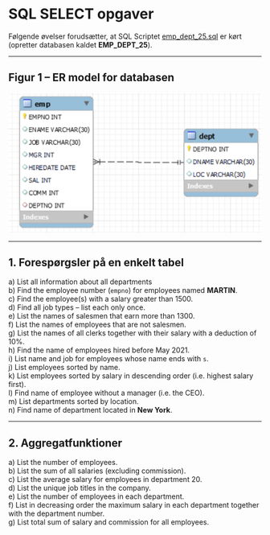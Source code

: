 # SQL SELECT opgaver  

Følgende øvelser forudsætter, at SQL Scriptet [emp_dept_25.sql](resources/emp_dept_25.sql) er kørt (opretter databasen kaldet **EMP_DEPT_25**).  

---

## Figur 1 – ER model for databasen  

![ER Model](assets/figure1_page1_0.png)

---

## 1. Forespørgsler på en enkelt tabel  

a) List all information about all departments  
b) Find the employee number (`empno`) for employees named **MARTIN**.  
c) Find the employee(s) with a salary greater than 1500.  
d) Find all job types – list each only once.  
e) List the names of salesmen that earn more than 1300.  
f) List the names of employees that are not salesmen.  
g) List the names of all clerks together with their salary with a deduction of 10%.  
h) Find the name of employees hired before May 2021.  
i) List name and job for employees whose name ends with `s`.  
j) List employees sorted by name.  
k) List employees sorted by salary in descending order (i.e. highest salary first).  
l) Find name of employee without a manager (i.e. the CEO).  
m) List departments sorted by location.  
n) Find name of department located in **New York**.  

---

## 2. Aggregatfunktioner  

a) List the number of employees.  
b) List the sum of all salaries (excluding commission).  
c) List the average salary for employees in department 20.  
d) List the unique job titles in the company.  
e) List the number of employees in each department.  
f) List in decreasing order the maximum salary in each department together with the department number.  
g) List total sum of salary and commission for all employees.  

